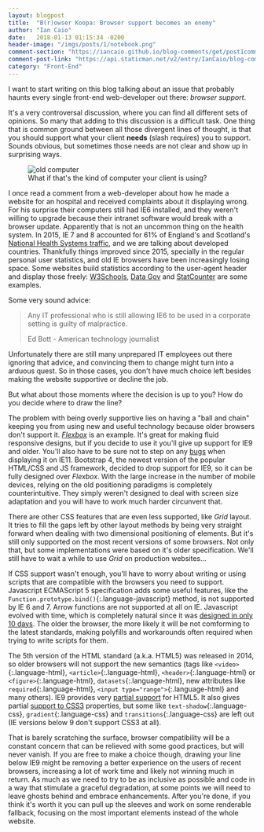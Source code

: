 ```yaml
---
layout: blogpost
title:  "B(r)owser Koopa: Browser support becomes an enemy"
author: "Ian Caio"
date:   2018-01-13 01:15:34 -0200
header-image: "/imgs/posts/1/notebook.png"
comment-section: "https://iancaio.github.io/blog-comments/get/post1comments.json"
comment-post-link: "https://api.staticman.net/v2/entry/IanCaio/blog-comments/master/post1comments"
category: "Front-End"
---
```

I want to start writing on this blog talking about an issue that probably haunts every single front-end web-developer out there: _browser support_.

It's a very controversal discussion, where you can find all different sets of opinions. So many that adding to this discussion is a difficult task. One thing that is common ground between all those divergent lines of thought, is that you should support what your client **needs** (slash requires) you to support. Sounds obvious, but sometimes those needs are not clear and show up in surprising ways.

<figure class="center medium">
<img src="{{site.baseurl}}/imgs/posts/1/oldcomputer.jpeg" alt="old computer"/>
<figcaption>What if that's the kind of computer your client is using?</figcaption>
</figure>

I once read a comment from a web-developer about how he made a website for an hospital and received complaints about it displaying wrong. For his surprise their computers still had IE6 installed, and they weren't willing to upgrade because their intranet software would break with a browser update. Apparently that is not an uncommon thing on the health system. In 2015, IE 7 and 8 accounted for 61% of England's and Scotland's [National Health Systems traffic](https://www.linkedin.com/pulse/nhs-browser-statistics-mark-reynolds), and we are talking about developed countries. Thankfully things improved since 2015, specially in the regular personal user statistics, and old IE browsers have been increasingly losing space. Some websites build statistics according to the user-agent header and display those freely: [W3Schools](https://www.w3schools.com/browsers/default.asp), [Data Gov](https://data.gov.uk/data/site-usage#browsers_versions) and [StatCounter](http://gs.statcounter.com/) are some examples.

Some very sound advice:

> Any IT professional who is still allowing IE6 to be used in a corporate setting is guilty of malpractice.
>
> <span class="author">Ed Bott - American technology journalist</span>

Unfortunately there are still many unprepared IT employees out there ignoring that advice, and convincing them to change might turn into a arduous quest. So in those cases, you don't have much choice left besides making the website supportive or decline the job.

But what about those moments where the decision is up to you? How do you decide where to draw the line?

The problem with being overly supportive lies on having a "ball and chain" keeping you from using new and useful technology because older browsers don't support it. [_Flexbox_](https://css-tricks.com/snippets/css/a-guide-to-flexbox/) is an example. It's great for making fluid responsive designs, but if you decide to use it you'll give up support for IE9 and older. You'll also have to be sure not to step on any [bugs](https://caniuse.com/#search=flexbox) when displaying it on IE11. Bootstrap 4, the newest version of the popular HTML/CSS and JS framework, decided to drop support for IE9, so it can be fully designed over _Flexbox_. With the large increase in the number of mobile devices, relying on the old positioning paradigms is completely counterintuitive. They simply weren't designed to deal with screen size adaptation and you will have to work much harder circunvent that.

There are other CSS features that are even less supported, like _Grid_ layout. It tries to fill the gaps left by other layout methods by being very straight forward when dealing with two dimensional positioning of elements. But it's still only supported on the most recent versions of some browsers. Not only that, but some implementations were based on it's older specification. We'll still have to wait a while to use _Grid_ on production websites...

If CSS support wasn't enough, you'll have to worry about writing or using scripts that are compatible with the browsers you need to support. Javascript ECMAScript 5 specification adds some useful features, like the `Function.prototype.bind()`{:.language-javascript} method, is not supported by IE 6 and 7. Arrow functions are not supported at all on IE. Javascript evolved with time, which is completely natural since it was [designed in only 10 days](https://www.jwz.org/blog/2010/10/every-day-i-learn-something-new-and-stupid/#comment-1021). The older the browser, the more likely it will be not comforming to the latest standards, making polyfills and workarounds often required when trying to write scripts for them.

The 5th version of the HTML standard (a.k.a. HTML5) was released in 2014, so older browsers will not support the new semantics (tags like `<video>`{:.language-html}, `<article>`{:.language-html}, `<header>`{:.language-html} or `<figure>`{:.language-html}, `datasets`{:.language-html}, new attributes like `required`{:.language-html}, `<input type="range">`{:.language-html} and many others). IE9 provides very [partial support](https://html5test.com/compare/browser/ie-9.html) for HTML5. It also gives partial [support to CSS3](https://www.impressivewebs.com/css3-support-ie9/) properties, but some like `text-shadow`{:.language-css}, `gradient`{:.language-css} and `transitions`{:.language-css} are left out (IE versions below 9 don't support CSS3 at all).

That is barely scratching the surface, browser compatibility will be a constant concern that can be relieved with some good practices, but will never vanish. If you are free to make a choice though, drawing your line below IE9 might be removing a better experience on the users of recent browsers, increasing a lot of work time and likely not winning much in return. As much as we need to try to be as inclusive as possible and code in a way that stimulate a graceful degradation, at some points we will need to leave ghosts behind and embrace enhancements. After you're done, if you think it's worth it you can pull up the sleeves and work on some renderable fallback, focusing on the most important elements instead of the whole website.
